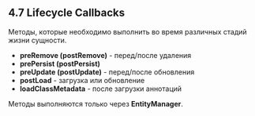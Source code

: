 ## 4.7 Lifecycle Callbacks

Методы, которые необходимо выполнить во время различных стадий жизни сущности.

*   **preRemove (postRemove)** - перед/после удаления
*   **prePersist (postPersist)**
*   **preUpdate (postUpdate)** - перед/после обновления
*   **postLoad** - загрузка или обновление
*   **loadClassMetadata** - после загрузки аннотаций

Методы выполняются только через **EntityManager**.